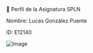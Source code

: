 📘 Perfil de la Asignatura SPLN<br>

Nombre: Lucas González Puente

ID: E12140







![Image](https://github.com/user-attachments/assets/78eba64a-ac99-4337-ba84-1a80576b33ff)
